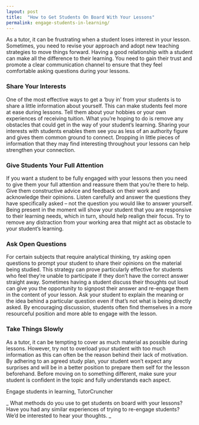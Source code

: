 ```yaml
---
layout: post
title:  "How to Get Students On Board With Your Lessons"
permalink: engage-students-in-learning/
---
```

As a tutor, it can be frustrating when a student loses interest in your
lesson. Sometimes, you need to revise your approach and adopt new teaching
strategies to move things forward. Having a good relationship with a student
can make all the difference to their learning. You need to gain their trust
and promote a clear communication channel to ensure that they feel comfortable
asking questions during your lessons.

### Share Your Interests

One of the most effective ways to get a ‘buy in’ from your students is to
share a little information about yourself. This can make students feel more at
ease during lessons. Tell them about your hobbies or your own experiences of
receiving tuition. What you’re hoping to do is remove any obstacles that could
get in the way of your student’s learning. Sharing your interests with
students enables them see you as less of an authority figure and gives them
common ground to connect. Dropping in little pieces of information that they
may find interesting throughout your lessons can help strengthen your
connection. 

### Give Students Your Full Attention

If you want a student to be fully engaged with your lessons then you need to
give them your full attention and reassure them that you’re there to help.
Give them constructive advice and feedback on their work and acknowledge their
opinions. Listen carefully and answer the questions they have specifically
asked – not the question you would like to answer yourself. Being present in
the moment will show your student that you are responsive to their learning
needs, which in turn, should help realign their focus. Try to remove any
distraction from your working area that might act as obstacle to your
student’s learning.

### Ask Open Questions

For certain subjects that require analytical thinking, try asking open
questions to prompt your student to share their opinions on the material being
studied. This strategy can prove particularly effective for students who feel
they’re unable to participate if they don’t have the correct answer straight
away. Sometimes having a student discuss their thoughts out loud can give you
the opportunity to signpost their answer and re-engage them in the content of
your lesson. Ask your student to explain the meaning or the idea behind a
particular question even if that’s not what is being directly asked. By
encouraging discussion, students often find themselves in a more resourceful
position and more able to engage with the lesson. 

### Take Things Slowly

As a tutor, it can be tempting to cover as much material as possible during
lessons. However, try not to overload your student with too much information
as this can often be the reason behind their lack of motivation. By adhering
to an agreed study plan, your student won’t expect any surprises and will be
in a better position to prepare them self for the lesson beforehand. Before
moving on to something different, make sure your student is confident in the
topic and fully understands each aspect.

Engage students in learning,  TutorCruncher

_ What methods do you use to get students on board with your lessons? Have you
had any similar experiences of trying to re-engage students? We’d be
interested to hear your thoughts. _
